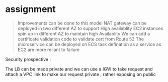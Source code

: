 # assignment

> Improvements can be done to this model
> NAT gateway can be deployed in two  different AZ  to support High availablity
> EC2 instances spin up in different AZ to maintain high Availablity
> We can add a certificate validation code to validate cert from Route 53
> The microservice can be deployed on ECS task defination as a service as EC2 are more reliant to failure 

Security prospective :

The LB can be made private and we can use a IGW to take request and attach a VPC link to make our request private , rather exposing on public 
